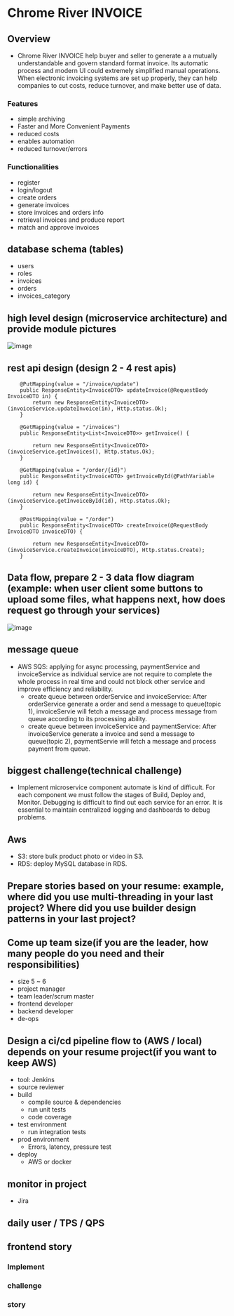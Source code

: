 # Chrome River INVOICE
## Overview
- Chrome River INVOICE help buyer and seller to generate a a mutually understandable and govern standard format invoice. Its automatic process and modern UI could extremely simplified manual operations. When electronic invoicing systems are set up properly, they can help companies to cut costs, reduce turnover, and make better use of data.
### Features
- simple archiving
- Faster and More Convenient Payments
- reduced costs
- enables automation
- reduced turnover/errors
### Functionalities
- register
- login/logout
- create orders
- generate invoices
- store invoices and orders info
- retrieval invoices and produce report
- match and approve invoices
## database schema (tables)
- users
- roles
- invoices
- orders
- invoices_category
## high level design (microservice architecture) and provide module pictures
![image](https://github.com/bestHenryJ/antra_projects/assets/130790693/7be3f88b-b933-4ca5-8512-461482211ee5)
## rest api design (design 2 - 4 rest apis)
```
	@PutMapping(value = "/invoice/update")
	public ResponseEntity<InvoiceDTO> updateInvoice(@RequestBody InvoiceDTO in) {
		return new ResponseEntity<InvoiceDTO>(invoiceService.updateInvoice(in), Http.status.Ok);
	}
```
```
	@GetMapping(value = "/invoices")
	public ResponseEntity<List<InvoiceDTO>> getInvoice() {

		return new ResponseEntity<InvoiceDTO>(invoiceService.getInvoices(), Http.status.Ok);
	}
```
```
	@GetMapping(value = "/order/{id}")
	public ResponseEntity<InvoiceDTO> getInvoiceById(@PathVariable long id) {

		return new ResponseEntity<InvoiceDTO>(invoiceService.getInvoiceById(id), Http.status.Ok);
	}
```
```
	@PostMapping(value = "/order")
	public ResponseEntity<InvoiceDTO> createInvoice(@RequestBody InvoiceDTO invoiceDTO) {

		return new ResponseEntity<InvoiceDTO>(invoiceService.createInvoice(invoiceDTO), Http.status.Create);
	}
```
## Data flow, prepare 2 - 3 data flow diagram (example: when user client some buttons to upload some files, what happens next, how does request go through your services)
![image](https://github.com/bestHenryJ/antra_projects/assets/130790693/98cbcbd9-691f-4793-bbc9-497f467cec3f)
## message queue
- AWS SQS: applying for async processing, paymentService and invoiceService as individual service are not require to complete the whole process in real time and could not block other service and improve efficiency and reliability.
  - create queue between orderService and invoiceService: After orderService generate a order and send a message to queue(topic 1), invoiceServie will fetch a message and process message from queue according to its processing ability.
  - create queue between invoiceService and paymentService: After invoiceService generate a invoice and send a message to queue(topic 2), paymentServie will fetch a message and process payment from queue.
## biggest challenge(technical challenge)
- Implement microservice component automate is kind of difficult. For each component we must follow the stages of Build, Deploy and, Monitor. Debugging is difficult to find out each service for an error. It is essential to maintain centralized logging and dashboards to debug problems.
## Aws
- S3: store bulk product photo or video in S3.
- RDS: deploy MySQL database in RDS.
## Prepare stories based on your resume: example,  where did you use multi-threading in your last project? Where did you use builder design patterns in your last project?
## Come up team size(if you are the leader, how many people do you need and their responsibilities)
- size 5 ~ 6
- project manager
- team leader/scrum master
- frontend developer
- backend developer
- de-ops
## Design a ci/cd pipeline flow to (AWS / local) depends on your resume project(if you want to keep AWS)
- tool: Jenkins
- source reviewer
- build
  - compile source & dependencies
  - run unit tests
  - code coverage
- test environment
  - run integration tests
- prod environment
  - Errors, latency, pressure test
- deploy
  - AWS or docker
## monitor in project
- Jira
## daily user / TPS / QPS
## frontend story
### Implement
### challenge
### story
